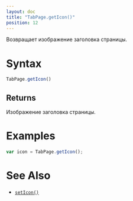 ```yaml
---
layout: doc
title: "TabPage.getIcon()"
position: 12
---
```


Возвращает изображение заголовка страницы.

# Syntax

```js
TabPage.getIcon()
```

## Returns

Изображение заголовка страницы.

# Examples

```js
var icon = TabPage.getIcon();
```

# See Also

* [`setIcon()`](../TabPage.setIcon/)

